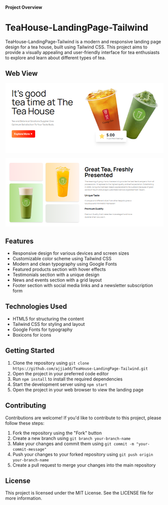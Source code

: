 **Project Overview**

# TeaHouse-LandingPage-Tailwind

TeaHouse-LandingPage-Tailwind is a modern and responsive landing page design for a tea house, built using Tailwind CSS. This project aims to provide a visually appealing and user-friendly interface for tea enthusiasts to explore and learn about different types of tea.

**Web View**
--------------
![Website View](https://github.com/ajjiadd/TeaHouse-LandingPage-Tailwind/raw/main/images/SS1.png?raw=true)

![Website View](https://github.com/ajjiadd/TeaHouse-LandingPage-Tailwind/raw/main/images/SS2.png?raw=true)

## Features

* Responsive design for various devices and screen sizes
* Customizable color scheme using Tailwind CSS
* Modern and clean typography using Google Fonts
* Featured products section with hover effects
* Testimonials section with a unique design
* News and events section with a grid layout
* Footer section with social media links and a newsletter subscription form

## Technologies Used

* HTML5 for structuring the content
* Tailwind CSS for styling and layout
* Google Fonts for typography
* Boxicons for icons

## Getting Started

1. Clone the repository using `git clone https://github.com/ajjiadd/TeaHouse-LandingPage-Tailwind.git`
2. Open the project in your preferred code editor
3. Run `npm install` to install the required dependencies
4. Start the development server using `npm start`
5. Open the project in your web browser to view the landing page

## Contributing

Contributions are welcome! If you'd like to contribute to this project, please follow these steps:

1. Fork the repository using the "Fork" button
2. Create a new branch using `git branch your-branch-name`
3. Make your changes and commit them using `git commit -m "your-commit-message"`
4. Push your changes to your forked repository using `git push origin your-branch-name`
5. Create a pull request to merge your changes into the main repository

## License

This project is licensed under the MIT License. See the LICENSE file for more information.